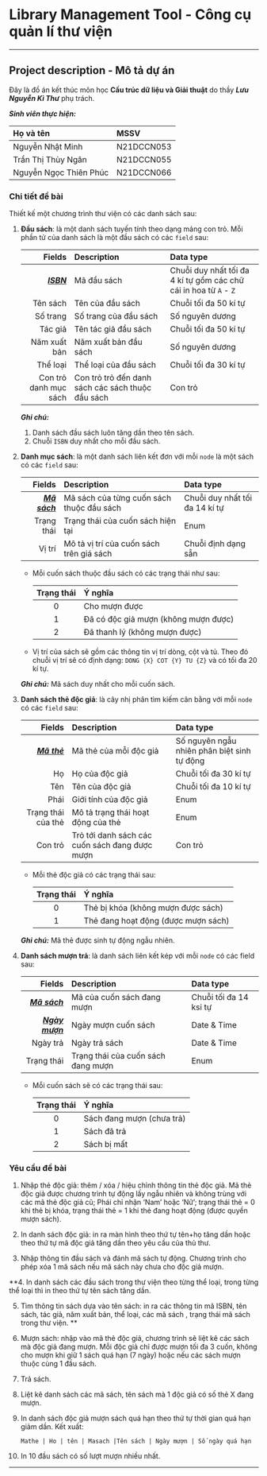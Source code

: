 
# Library Management Tool - Công cụ quản lí thư viện

---

## Project description - Mô tả dự án

Đây là đồ án kết thúc môn học **Cấu trúc dữ liệu và Giải thuật** do thầy ***Lưu Nguyễn Kì Thư*** phụ trách.

***Sinh viên thực hiện:***

| Họ và tên | MSSV |
| :--- | :--- |
| Nguyễn Nhật Minh | N21DCCN053 |
| Trần Thị Thùy Ngân | N21DCCN055 |
| Nguyễn Ngọc Thiên Phúc | N21DCCN066 |

### Chi tiết đề bài

Thiết kế một chương trình thư viện có các danh sách sau:

1. **Đầu sách**: là một danh sách tuyến tính theo dạng mảng con trỏ. Mỗi phần tử của danh sách là một đầu sách có các `field` sau:

    | Fields | Description | Data type |
    | ---: | :--- | :--- |
    | <ins>***ISBN***</ins> | Mã đầu sách | Chuỗi duy nhất tối đa $4$ kí tự gồm các chữ cái in hoa từ `A` - `Z` |
    | Tên sách | Tên của đầu sách | Chuỗi tối đa $50$ kí tự |
    | Số trang | Số trang của đầu sách | Số nguyên dương |
    | Tác giả | Tên tác giả đầu sách | Chuỗi tối đa $50$ kí tự |
    | Năm xuất bản | Năm xuất bản đầu sách | Số nguyên dương |
    | Thể loại | Thể loại của đầu sách | Chuỗi tối đa $30$ kí tự |
    | Con trỏ danh mục sách | Con trỏ trỏ đến danh sách các sách thuộc đầu sách | Con trỏ |

    ***Ghi chú:*** 
    1. Danh sách đầu sách luôn tăng dần theo tên sách.
    2. Chuỗi `ISBN` duy nhất cho mỗi đầu sách.

2. **Danh mục sách**: là một danh sách liên kết đơn với mỗi `node` là một sách có các `field` sau:

    | Fields | Description | Data type |
    | ---: | :--- | :--- |
    | <ins>***Mã sách***</ins> | Mã sách của từng cuốn sách thuộc đầu sách | Chuỗi duy nhất tối đa $14$ kí tự |
    | Trạng thái | Trạng thái của cuốn sách hiện tại | Enum |
    | Vị trí | Mô tả vị trí của cuốn sách trên giá sách | Chuỗi định dạng sẵn |

    - Mỗi cuốn sách thuộc đầu sách có các trạng thái như sau:

        | Trạng thái | Ý nghĩa |
        | :---: | :--- |
        | 0 | Cho mượn được |
        | 1 | Đã có độc giả mượn (không mượn được) |
        | 2 | Đã thanh lý (không mượn được) |

    - Vị trí của sách sẽ gồm các thông tin vị trí dòng, cột và tủ. Theo đó chuỗi vị trí sẽ có định dạng: `DONG {X} COT {Y} TU {Z}` và có tối đa $20$ kí tự.

    ***Ghi chú:*** Mã sách duy nhất cho mỗi cuốn sách.

3. **Danh sách thẻ độc giả**: là cây nhị phân tìm kiếm cân bằng với mỗi `node` có các `field` sau:

    | Fields | Description | Data type |
    | ---: | :--- | :--- |
    | <ins>***Mã thẻ***</ins> | Mã thẻ của mỗi độc giả | Số nguyên ngẫu nhiên phân biệt sinh tự động |
    | Họ | Họ của độc giả | Chuỗi tối đa $30$ kí tự |
    | Tên | Tên của độc giả | Chuỗi tối đa $10$ kí tự |
    | Phái | Giới tính của độc giả | Enum |
    | Trạng thái của thẻ | Mô tả trạng thái hoạt động của thẻ | Enum |
    | Con trỏ | Trỏ tới danh sách các cuốn sách đang được mượn | Con trỏ |

    - Mỗi thẻ độc giả có các trạng thái sau:

        | Trạng thái | Ý nghĩa |
        | :---: | :--- |
        | 0 | Thẻ bị khóa (không mượn được sách) |
        | 1 | Thẻ đang hoạt động (được mượn sách) |

    ***Ghi chú:*** Mã thẻ được sinh tự động ngẫu nhiên.

4. **Danh sách mượn trả**: là danh sách liên kết kép với mỗi `node` có các field sau:

    | Fields | Description | Data type |
    | ---: | :--- | :--- |
    | <ins>***Mã sách***</ins> | Mã của cuốn sách đang mượn | Chuỗi tối đa $14$ ksi tự |
    | <ins>***Ngày mượn***</ins> | Ngày mượn cuốn sách | Date & Time |
    | Ngày trả | Ngày trả sách | Date & Time |
    | Trạng thái | Trạng thái của cuốn sách đang mượn | Enum |

    - Mỗi cuốn sách sẽ có các trạng thái sau:

        | Trạng thái | Ý nghĩa |
        | :---: | :--- |
        | 0 | Sách đang mượn (chưa trả) |
        | 1 | Sách đã trả |
        | 2 | Sách bị mất |

### Yêu cầu đề bài

1. Nhập thẻ độc giả: thêm / xóa / hiệu chỉnh thông tin thẻ độc giả. Mã thẻ độc giả được chương trình tự động lấy ngẫu nhiên và không trùng với các mã thẻ độc giả cũ; Phái chỉ nhận ‘Nam’ hoặc ‘Nữ’; trạng thái thẻ = 0 khi thẻ bị khóa, trạng thái thẻ = 1 khi thẻ đang hoạt động (được quyền mượn sách).

2. In danh sách độc giả: in ra màn hình theo thứ tự tên+họ tăng dần hoặc theo thứ tự mã độc giả tăng dần theo yêu cầu của thủ thư.

3. Nhập thông tin đầu sách và đánh mã sách tự động. Chương trình cho phép xóa 1 mã sách nếu mã sách này chưa cho độc giả mượn.

**4. In danh sách các đầu sách trong thư viện theo từng thể loại, trong từng thể loại thì in theo thứ tự tên sách tăng dần.

5. Tìm thông tin sách dựa vào tên sách: in ra các thông tin mã ISBN, tên sách, tác giả, năm xuất bản, thể loại, các mã sách , trạng thái mã sách trong thư viện.
**
6. Mượn sách: nhập vào mã thẻ độc giả, chương trình sẽ liệt kê các sách mà độc giả đang mượn. Mỗi độc giả chỉ được mượn tối đa 3 cuốn, không cho mượn khi giữ 1 sách quá hạn (7 ngày) hoặc nếu các sách mượn thuộc cùng 1 đầu sách.

7. Trả sách.

8. Liệt kê danh sách các mã sách, tên sách mà 1 độc giả có số thẻ X đang mượn.

9. In danh sách độc giả mượn sách quá hạn theo thứ tự thời gian quá hạn giảm dần. Kết xuất:
    
    `Mathe | Ho | tên | Masach |Tên sách | Ngày mượn | Số ngày quá hạn`

10. In 10 đầu sách có số lượt mượn nhiều nhất.

---
